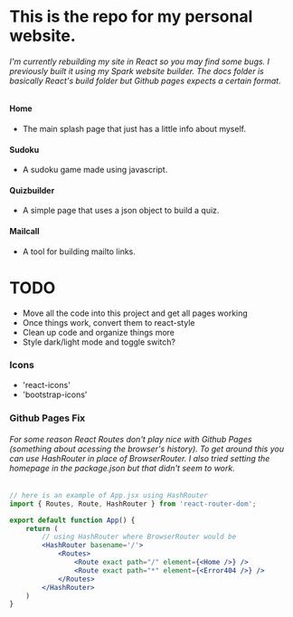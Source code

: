 # This is the repo for my personal website.

###### I'm currently rebuilding my site in React so you may find some bugs. I previously built it using my Spark website builder. The docs folder is basically React's build folder but Github pages expects a certain format.
#### Home
* The main splash page that just has a little info about myself.
#### Sudoku
* A sudoku game made using javascript.
#### Quizbuilder
* A simple page that uses a json object to build a quiz.

#### Mailcall
* A tool for building mailto links.


# TODO
* Move all the code into this project and get all pages working
* Once things work, convert them to react-style
* Clean up code and organize things more
* Style dark/light mode and toggle switch?


### Icons
* 'react-icons'
* 'bootstrap-icons'

### Github Pages Fix
###### For some reason React Routes don't play nice with Github Pages (something about acessing the browser's history). To get around this you can use HashRouter in place of BrowserRouter. I also tried setting the homepage in the package.json but that didn't seem to work.
```jsx
// here is an example of App.jsx using HashRouter
import { Routes, Route, HashRouter } from 'react-router-dom';

export default function App() {
    return (
        // using HashRouter where BrowserRouter would be
        <HashRouter basename='/'>
            <Routes>
                <Route exact path="/" element={<Home />} />
                <Route exact path="*" element={<Error404 />} />
            </Routes>
        </HashRouter>
    )
}
```